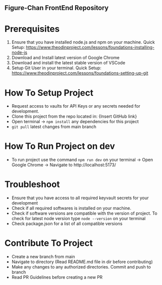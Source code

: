 ## Figure-Chan FrontEnd Repository

# Prerequisites

1. Ensure that you have installed node.js and npm on your machine. Quick Setup: https://www.theodinproject.com/lessons/foundations-installing-node-js
2. Download and Install latest version of Google Chrome
3. Download and install the latest stable version of VSCode
4. Setup Git User in your terminal. Quick Setup: https://www.theodinproject.com/lessons/foundations-setting-up-git

# How To Setup Project

- Request access to vaults for API Keys or any secrets needed for development.
- Clone this project from the repo located in: {Insert GitHub link}
- Open terminal -> `npm install` any dependencies for this project
- `git pull` latest changes from main branch

# How To Run Project on dev

- To run project use the command `npm run dev` on your terminal -> Open Google Chrome -> Navigate to http://localhost:5173/

# Troubleshoot

- Ensure that you have access to all required keyvault secrets for your development
- Check if all required softwares is installed on your machine.
- Check if software versions are compatible with the version of project. To check for latest node version type `node --version` on your terminal
- Check package.json for a list of all compatible versions

# Contribute To Project

- Create a new branch from main
- Navigate to directory (Read README.md file in dir before contributing)
- Make any changes to any authorized directories. Commit and push to branch
- Read PR Guidelines before creating a new PR
